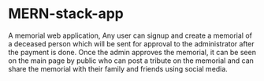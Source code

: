 # MERN-stack-app
A memorial web application, Any user can signup and create a memorial of a deceased person which will be sent for approval to the administrator after the payment is done. Once the admin approves the memorial, it can be seen on the main page by public who can post a tribute on the memorial and can share the memorial with their family and friends using social media.
